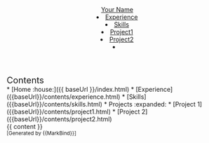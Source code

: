 <head-bottom>
  <link rel="stylesheet" href="{{baseUrl}}/stylesheets/main.css">
</head-bottom>

<header sticky>
  <navbar type="dark">
    <a slot="brand" href="{{baseUrl}}/index.html" title="Home" class="navbar-brand">Your Name</a>
    <li><a href="{{baseUrl}}/contents/experience.html" class="nav-link">Experience</a></li>
    <li><a href="{{baseUrl}}/contents/skills.html" class="nav-link">Skills</a></li>
    <dropdown header="Projects" class="nav-link">
      <li><a href="{{baseUrl}}/contents/project1.html" class="dropdown-item">Project1</a></li>
      <li><a href="{{baseUrl}}/contents/project2.html" class="dropdown-item">Project2</a></li>
    </dropdown>
    <li slot="right">
      <form class="navbar-form">
        <searchbar :data="searchData" placeholder="Search" :on-hit="searchCallback" menu-align-right></searchbar>
      </form>
    </li>
  </navbar>
</header>

<div id="flex-body">
  <nav id="site-nav">
    <div class="site-nav-top">
      <div class="fw-bold mb-2" style="font-size: 1.25rem;">Contents</div>
    </div>
    <div class="nav-component slim-scroll">
      <site-nav>
* [Home :house:]({{ baseUrl }}/index.html)
* [Experience]({{baseUrl}}/contents/experience.html)
* [Skills]({{baseUrl}}/contents/skills.html)
* Projects :expanded:
  * [Project 1]({{baseUrl}}/contents/project1.html)
  * [Project 2]({{baseUrl}}/contents/project2.html)
      </site-nav>
    </div>
  </nav>
  <div id="content-wrapper">
    <breadcrumb />
    {{ content }}
  </div>
  <nav id="page-nav">
    <div class="nav-component slim-scroll">
      <page-nav />
    </div>
  </nav>
  <scroll-top-button></scroll-top-button>
</div>

<footer>
  <!-- Support MarkBind by including a link to us on your landing page! -->
  <div class="text-center">
    <small>[Generated by {{MarkBind}}]</small>
  </div>
</footer>
